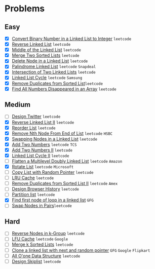# Problems

## Easy
- [x] [Convert Binary Number in a Linked List to Integer](https://leetcode.com/problems/convert-binary-number-in-a-linked-list-to-integer/) `leetcode`
- [x] [Reverse Linked List](https://leetcode.com/problems/reverse-linked-list/) `leetcode`
- [x] [Middle of the Linked List](https://leetcode.com/problems/middle-of-the-linked-list/) `leetcode`
- [x]  [Merge Two Sorted Lists](https://leetcode.com/problems/merge-two-sorted-lists/) `leetcode`
- [x]  [Delete Node in a Linked List](https://leetcode.com/problems/delete-node-in-a-linked-list/) `leetcode`
- [x]  [Palindrome Linked List](https://leetcode.com/problems/palindrome-linked-list/) `leetcode` `Snapdeal`
- [x]  [Intersection of Two Linked Lists](https://leetcode.com/problems/intersection-of-two-linked-lists/) `leetcode`
- [x]  [Linked List Cycle](https://leetcode.com/problems/linked-list-cycle/) `leetcode` `Samsung`
- [x]  [Remove Duplicates from Sorted List](https://leetcode.com/problems/remove-duplicates-from-sorted-list/)`leetcode`
- [x]  [Find All Numbers Disappeared in an Array](https://leetcode.com/problems/find-all-numbers-disappeared-in-an-array/) `leetcode`

## Medium
- [ ]  [Design Twitter](https://leetcode.com/problems/design-twitter/) `leetcode`
- [x]  [Reverse Linked List II](https://leetcode.com/problems/reverse-linked-list-ii/) `leetcode`
- [x]  [Reorder List](https://leetcode.com/problems/reorder-list/) `leetcode`
- [x]  [Remove Nth Node From End of List](https://leetcode.com/problems/remove-nth-node-from-end-of-list/) `leetcode` `HSBC`
- [x]  [Swapping Nodes in a Linked List](https://leetcode.com/problems/swapping-nodes-in-a-linked-list/) `leetcode`
- [x]  [Add Two Numbers](https://leetcode.com/problems/add-two-numbers/) `leetcode` `TCS`
- [x]  [Add Two Numbers II](https://leetcode.com/problems/add-two-numbers-ii/) `leetcode`
- [x]  [Linked List Cycle II](https://leetcode.com/problems/linked-list-cycle-ii/) `leetcode`
- [ ]  [Flatten a Multilevel Doubly Linked List](https://leetcode.com/problems/flatten-a-multilevel-doubly-linked-list/) `leetcode` `Amazon`
- [x]  [Rotate List](https://leetcode.com/problems/rotate-list/) `leetcode` `Microsoft`
- [ ]  [Copy List with Random Pointer](https://leetcode.com/problems/copy-list-with-random-pointer/) `leetcode`
- [ ]  [LRU Cache](https://leetcode.com/problems/lru-cache/) `leetcode`
- [ ]  [Remove Duplicates from Sorted List II](https://leetcode.com/problems/remove-duplicates-from-sorted-list-ii/) `leetcode` `Amex`
- [ ]  [Design Browser History](https://leetcode.com/problems/design-browser-history/) `leetcode`
- [ ]  [Partition list](https://leetcode.com/problems/partition-list/) `leetcode`
- [x]  [Find first node of loop in a linked list](https://www.geeksforgeeks.org/find-first-node-of-loop-in-a-linked-list/) `GFG`
- [ ]  [Swap Nodes in Pairs](https://leetcode.com/problems/swap-nodes-in-pairs/)`leetcode`

## Hard
- [ ]  [Reverse Nodes in k-Group](https://leetcode.com/problems/reverse-nodes-in-k-group/) `leetcode`
- [ ]  [LFU Cache](https://leetcode.com/problems/lfu-cache/) `leetcode` `Google`
- [ ]  [Merge k Sorted Lists](https://leetcode.com/problems/merge-k-sorted-lists/) `leetcode`
- [ ]  [Clone a linked list with next and random pointer](https://www.geeksforgeeks.org/clone-linked-list-next-random-pointer-o1-space/) `GFG` `Google` `Flipkart`
- [ ]  [All O'one Data Structure](https://leetcode.com/problems/all-oone-data-structure/) `leetcode`
- [ ]  [Design Skiplist](https://leetcode.com/problems/design-skiplist/) `leetcode`
